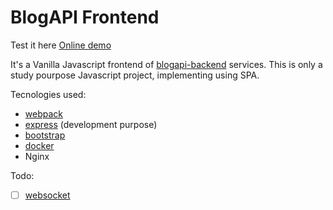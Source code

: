 # BlogAPI Frontend

Test it here [Online demo](http://blogapiui.hectorvent.com)

It's a Vanilla Javascript frontend of [blogapi-backend](https://github.com/hectorvent/blogapi-backend) services. This is only a study pourpose Javascript project, implementing using SPA.

Tecnologies used:

- [webpack](https://webpack.js.org/)
- [express](https://expressjs.com/) (development purpose)
- [bootstrap](https://getbootstrap.com/)
- [docker](https://cloud.docker.com/repository/docker/hectorvent/blogapi/tags)
- Nginx

Todo:

- [ ] [websocket](https://en.wikipedia.org/wiki/WebSocket)

